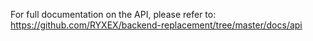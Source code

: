 For full documentation on the API, please refer to: https://github.com/RYXEX/backend-replacement/tree/master/docs/api 
